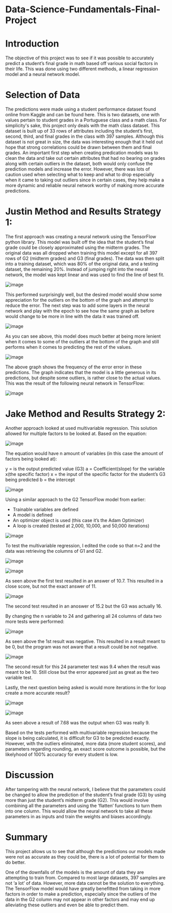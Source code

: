 # Data-Science-Fundamentals-Final-Project
# Introduction
The objective of this project was to see if it was possible to accurately predict a student’s final grade in math based off various social factors in their life. This was done using two different methods, a linear regression model and a neural network model. 

# Selection of Data
The predictions were made using a student performance dataset found online from Kaggle and can be found here. This is two datasets, one with values pertain to student grades in a Portuguese class and a math class. For simplicity's sake, this project only deals with the math class dataset. 
This dataset is built up of 33 rows of attributes including the student’s first, second, third, and final grades in the class with 397 samples. Although this dataset is not great in size, the data was interesting enough that it held out hope that strong correlations could be drawn between them and final grades. 
An important first step when creating predication models was to clean the data and take out certain attributes that had no bearing on grades along with certain outliers in the dataset, both would only confuse the prediction models and increase the error. However, there was lots of caution used when selecting what to keep and what to drop especially when it came to taking out outliers since in certain cases, they help make a more dynamic and reliable neural network worthy of making more accurate predictions. 

# Justin Method and Results Strategy 1:
The first approach was creating a neural network using the TensorFlow python library. This model was built off the idea that the student’s final grade could be closely approximated using the midterm grades. The original data was all dropped when training this model except for all 397 rows of G2 (midterm grades) and G3 (final grades). The data was then split into a training dataset, which was 80% of the original data, and a testing dataset, the remaining 20%. 
Instead of jumping right into the neural network, the model was kept linear and was used to find the line of best fit.

![image](https://user-images.githubusercontent.com/70958977/207210560-8891cf5b-3389-4671-822d-1a27b5ceff50.png)

This performed surprisingly well, but the desired model would show some appreciation for the outliers on the bottom of the graph and attempt to reduce the error. 
The next step was to add some layers in the neural network and play with the epoch to see how the same graph as before would change to be more in line with the data it was trained off.

![image](https://user-images.githubusercontent.com/70958977/207210750-9c800b93-dd3a-4c1e-891b-e775c1c4358d.png)

As you can see above, this model does much better at being more lenient when it comes to some of the outliers at the bottom of the graph and still performs when it comes to predicting the rest of the values.

![image](https://user-images.githubusercontent.com/70958977/207211444-901f4df3-b6f6-4b14-a19d-f2e0c089224f.png)

The above graph shows the frequency of the error error in these predictions. The graph indicates that the model is a little generous in its predictions, but despite some outliers, is rather close to the actual values. This was the result of the following neural network in TensorFlow:

![image](https://user-images.githubusercontent.com/70958977/207212798-0ff07061-68d3-4c40-b404-46367b387c1e.png)

# Jake Method and Results Strategy 2: 
Another approach looked at used multivariable regression. This solution allowed for multiple factors to be looked at. Based on the equation: 

![image](https://user-images.githubusercontent.com/71090844/207212535-e11140f3-451e-4fa6-8997-65e74414e6ec.png)

The equation would have n amount of variables (in this case the amount of factors being looked at):

y = is the output predicted value (G3)
a = Coefficient(slope) for the variable x(the specific factor)
x = the input of the specific factor for the student’s G3 being predicted
b = the intercept

![image](https://user-images.githubusercontent.com/71090844/207213106-da363faf-ff2a-490e-bc91-ab5ea398b6b1.png)

Using a similar approach to the G2 TensorFlow model from earlier:
-	Trainable variables are defined
-	A model is defined
-	An optimizer object is used (this case it’s the Adam Optimizer)
-	A loop is created (tested at 2,000, 10,000, and 50,000 iterations)

![image](https://user-images.githubusercontent.com/71090844/207212338-7b5dd7c5-aa46-461b-adab-ca713d558069.png)

To test the multivariable regression, I edited the code so that n=2 and the data was retrieving the columns of G1 and G2. 

![image](https://user-images.githubusercontent.com/71090844/207213172-726b4be1-8504-4a83-86bf-549b73fadb17.png)

![image](https://user-images.githubusercontent.com/71090844/207213243-3392532d-f418-4b6a-a923-64df2bfc058a.png)

As seen above the first test resulted in an answer of 10.7. This resulted in a close score, but not the exact answer of 11. 

![image](https://user-images.githubusercontent.com/71090844/207213285-45cde265-bf97-458c-a2a3-28122a6c72d1.png)

The second test resulted in an anoswer of 15.2 but the G3 was actually 16. 

By changing the n variable to 24 and gathering all 24 columns of data two more tests were performed: 

![image](https://user-images.githubusercontent.com/71090844/207213707-054e58e7-2caa-418c-ad4b-0e18fb0a65ce.png)

As seen above the 1st result was negative. This resulted in a result meant to be 0, but the program was not aware that a result could be not negative. 

![image](https://user-images.githubusercontent.com/71090844/207213740-ebbbec27-dd4a-4c12-872b-fee8872cbf74.png)

The second result for this 24 parameter test was 9.4 when the result was meant to be 10. Still close but the error appeared just as great as the two variable test. 

Lastly, the next question being asked is would more iterations in the for loop create a more accurate result?

![image](https://user-images.githubusercontent.com/71090844/207214258-7dc6f529-48db-48f6-8564-3015cfff2aef.png)

![image](https://user-images.githubusercontent.com/71090844/207214278-ca1b8a56-5351-4542-8662-6d1d25ff98ad.png)

As seen above a result of 7.68 was the output when G3 was really 9. 

Based on the tests performed with multivariable regression because the slope is being calculated, it is difficult for G3 to be predicted exactly. However, with the outliers eliminated, more data (more student scores), and parameters regarding rounding, an exact score outcome is possible, but the likelyhood of 100% accuracy for every student is low. 
# Discussion
After tampering with the neural network, I believe that the parameters could be changed to allow the prediction of the student’s final grade (G3) by using more than just the student’s midterm grade (G2). This would involve combining all the parameters and using the ‘flatten’ functions to turn them into one column. This would allow the neural network to take all these parameters in as inputs and train the weights and biases accordingly.

# Summary
This project allows us to see that although the predictions our models made were not as accurate as they could be, there is a lot of potential for them to do better.  

One of the downfalls of the models is the amount of data they are attempting to train from. Compared to most large datasets, 397 samples are not ‘a lot’ of data. However, more data cannot be the solution to everything. The TensorFlow model would have greatly benefitted from taking in more factors in order to make a prediction, especially since the outliers of the data in the G2 column may not appear in other factors and may end up alleviating these outliers and even be able to predict them.
